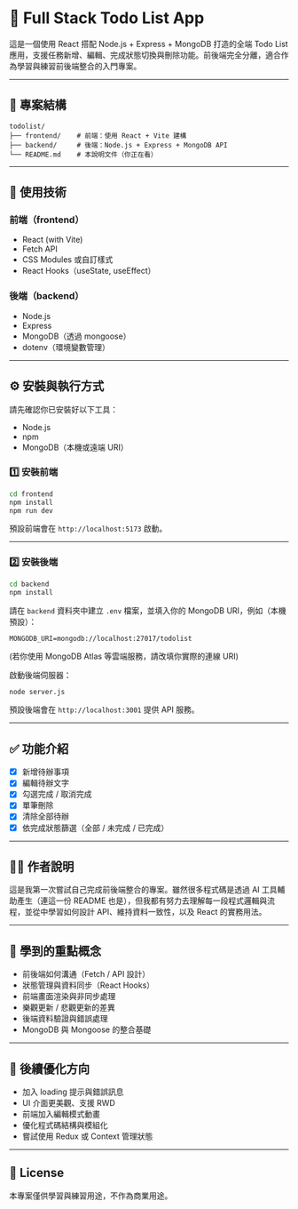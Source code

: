 # 📝 Full Stack Todo List App

這是一個使用 React 搭配 Node.js + Express + MongoDB 打造的全端 Todo List 應用，支援任務新增、編輯、完成狀態切換與刪除功能。前後端完全分離，適合作為學習與練習前後端整合的入門專案。

---

## 📁 專案結構

```
todolist/
├── frontend/    # 前端：使用 React + Vite 建構
├── backend/     # 後端：Node.js + Express + MongoDB API
└── README.md    # 本說明文件（你正在看）
```

---

## 🚀 使用技術

### 前端（frontend）
- React (with Vite)
- Fetch API
- CSS Modules 或自訂樣式
- React Hooks（useState, useEffect）

### 後端（backend）
- Node.js
- Express
- MongoDB（透過 mongoose）
- dotenv（環境變數管理）

---

## ⚙️ 安裝與執行方式

請先確認你已安裝好以下工具：

- Node.js
- npm
- MongoDB（本機或遠端 URI）

### 1️⃣ 安裝前端

```bash
cd frontend
npm install
npm run dev
```

預設前端會在 `http://localhost:5173` 啟動。

---

### 2️⃣ 安裝後端

```bash
cd backend
npm install
```


請在 `backend` 資料夾中建立 `.env` 檔案，並填入你的 MongoDB URI，例如（本機預設）：
```env
MONGODB_URI=mongodb://localhost:27017/todolist
```
(若你使用 MongoDB Atlas 等雲端服務，請改填你實際的連線 URI)

啟動後端伺服器：

```bash
node server.js
```

預設後端會在 `http://localhost:3001` 提供 API 服務。

---

## ✅ 功能介紹

- [x] 新增待辦事項
- [x] 編輯待辦文字
- [x] 勾選完成 / 取消完成
- [x] 單筆刪除
- [x] 清除全部待辦
- [x] 依完成狀態篩選（全部 / 未完成 / 已完成）

---

## 🙋‍♂️ 作者說明

這是我第一次嘗試自己完成前後端整合的專案。雖然很多程式碼是透過 AI 工具輔助產生（連這一份 README 也是），但我都有努力去理解每一段程式邏輯與流程，並從中學習如何設計 API、維持資料一致性，以及 React 的實務用法。

---

## 🧠 學到的重點概念

- 前後端如何溝通（Fetch / API 設計）
- 狀態管理與資料同步（React Hooks）
- 前端畫面渲染與非同步處理
- 樂觀更新 / 悲觀更新的差異
- 後端資料驗證與錯誤處理
- MongoDB 與 Mongoose 的整合基礎

---

## 📌 後續優化方向

- 加入 loading 提示與錯誤訊息
- UI 介面更美觀、支援 RWD
- 前端加入編輯模式動畫
- 優化程式碼結構與模組化
- 嘗試使用 Redux 或 Context 管理狀態

---

## 📜 License

本專案僅供學習與練習用途，不作為商業用途。
